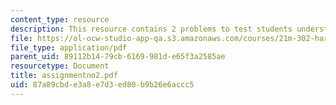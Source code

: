 ```yaml
---
content_type: resource
description: This resource contains 2 problems to test students understanding.
file: https://ol-ocw-studio-app-qa.s3.amazonaws.com/courses/21m-302-harmony-and-counterpoint-ii-spring-2005/87a89cbde3a8e7d3ed80b9b26e6accc5_assignmentno2.pdf
file_type: application/pdf
parent_uid: 89112b14-79cb-6169-981d-e65f3a2585ae
resourcetype: Document
title: assignmentno2.pdf
uid: 87a89cbd-e3a8-e7d3-ed80-b9b26e6accc5
---
```

